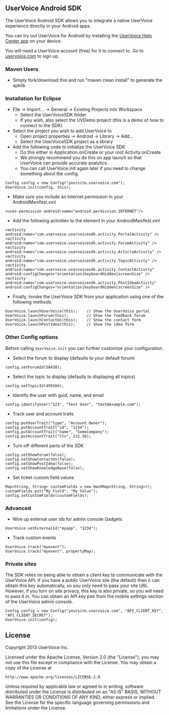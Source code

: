 ## UserVoice Android SDK

The UserVoice Android SDK allows you to integrate a native UserVoice experience directly in your Android apps.

You can try out UserVoice for Android by installing the [UserVoice Help Center app](http://sdk-downloads.uservoice.com/android/HelpCenter.apk) on your device.

You will need a UserVoice account (free) for it to connect to. Go to [uservoice.com](https://www.uservoice.com/plans/) to sign up.
### Maven Users
* Simply fork/download this and run "maven clean install" to generate the apklib
### Installation for Eclipse

* File -> Import... -> General -> Existing Projects into Workspace
  * Select the UserVoiceSDK folder
  * If you wish, also select the UVDemo project (this is a demo of how to connect to the SDK).
* Select the project you wish to add UserVoice to
  * Open project properties -> Android -> Library -> Add...
  * Select the UserVoiceSDK project as a library
* Add the following code to initialize the UserVoice SDK
  * Do this either in Application.onCreate or your root Activity.onCreate
  * We strongly recommend you do this on app launch so that UserVoice can provide accurate analytics.
  * You can call UserVoice.init again later if you need to change something about the config.

```
Config config = new Config("yoursite.uservoice.com");
UserVoice.init(config, this);
```

* Make sure you include an Internet permission in your AndroidManifest.xml

```
<uses-permission android:name="android.permission.INTERNET"/>
```

* Add the following activities to the <application> element in your AndroidManifest.xml

```
<activity android:name="com.uservoice.uservoicesdk.activity.PortalActivity" />
<activity android:name="com.uservoice.uservoicesdk.activity.ForumActivity" /> 
<activity android:name="com.uservoice.uservoicesdk.activity.ArticleActivity" />
<activity android:name="com.uservoice.uservoicesdk.activity.TopicActivity" />
<activity android:name="com.uservoice.uservoicesdk.activity.ContactActivity" android:configChanges="orientation|keyboardHidden|screenSize" />
<activity android:name="com.uservoice.uservoicesdk.activity.PostIdeaActivity" android:configChanges="orientation|keyboardHidden|screenSize" />
```

* Finally, invoke the UserVoice SDK from your application using one of the following methods.

```
UserVoice.launchUserVoice(this);    // Show the UserVoice portal
UserVoice.launchForum(this);        // Show the feedback forum
UserVoice.launchContactUs(this);    // Show the contact form
UserVoice.launchPostIdea(this);     // Show the idea form
```

### Other Config options

Before calling `UserVoice.init` you can further customize your configuration.

* Select the forum to display (defaults to your default forum)

```
config.setForumId(58438);
```

* Select the topic to display (defaults to displaying all topics)

```
config.setTopicId(495584);
```

* Identify the user with guid, name, and email

```
config.identifyUser("123", "Test User", "test@example.com");
```

* Track user and account traits

```
config.putUserTrait("type", "Account Owner");
config.putAccountTrait("id", "1234");
config.putAccountTrait("name", "SomeCompany");
config.putAccountTrait("ltv", 212.50);
```

* Turn off different parts of the SDK

```
config.setShowForum(false);
config.setShowContactUs(false);
config.setShowPostIdea(false);
config.setShowKnowledgeBase(false);
```

* Set ticket custom field values

```
Map<String, String> customFields = new HashMap<String, String>();
customFields.put("My Field", "My Value");
config.setCustomFields(customFields);
```

### Advanced

* Wire up external user ids for admin console Gadgets

```
UserVoice.setExternalId("myapp", "1234");
```

* Track custom events

```
UserVoice.track("myevent");
UserVoice.track("myevent", propertyMap);
```

### Private sites

The SDK relies on being able to obtain a client key to communicate with the UserVoice API. If you have a public UserVoice site (the default) then it can obtain this key automatically, so you only need to pass your site URL. However, if you turn on site privacy, this key is also private, so you will need to pass it in. You can obtain an API key pair from the mobile settings section of the UserVoice admin console.

```
Config config = new Config("yoursite.uservoice.com", "API_CLIENT_KEY", "API_CLIENT_SECRET");
UserVoice.init(config);
```

License
-------

Copyright 2013 UserVoice Inc. 

Licensed under the Apache License, Version 2.0 (the "License");
you may not use this file except in compliance with the License.
You may obtain a copy of the License at

    http://www.apache.org/licenses/LICENSE-2.0

Unless required by applicable law or agreed to in writing, software
distributed under the License is distributed on an "AS IS" BASIS,
WITHOUT WARRANTIES OR CONDITIONS OF ANY KIND, either express or implied.
See the License for the specific language governing permissions and
limitations under the License.
